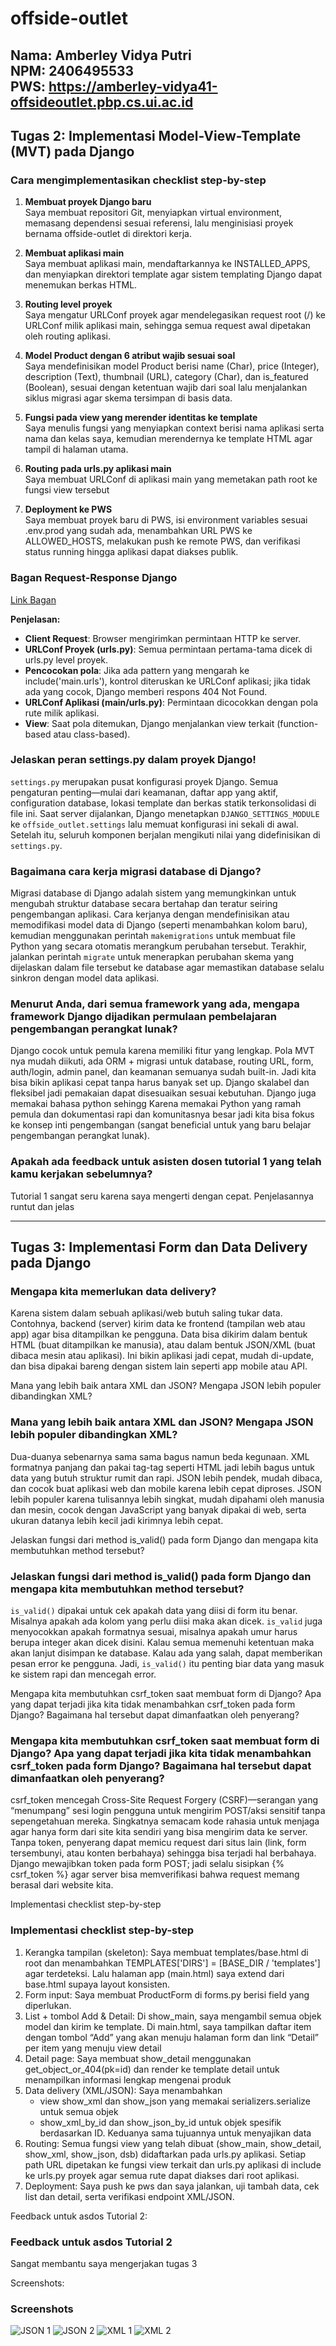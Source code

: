 # offside-outlet

**Nama**: Amberley Vidya Putri  
**NPM**: 2406495533  
**PWS**: https://amberley-vidya41-offsideoutlet.pbp.cs.ui.ac.id
---

## Tugas 2: Implementasi Model-View-Template (MVT) pada Django

### Cara mengimplementasikan checklist step-by-step

1. **Membuat proyek Django baru**  
   Saya membuat repositori Git, menyiapkan virtual environment, memasang dependensi sesuai referensi, lalu menginisiasi proyek bernama offside-outlet di direktori kerja.

2. **Membuat aplikasi main**  
   Saya membuat aplikasi main, mendaftarkannya ke INSTALLED_APPS, dan menyiapkan direktori template agar sistem templating Django dapat menemukan berkas HTML.

3. **Routing level proyek**  
   Saya mengatur URLConf proyek agar mendelegasikan request root (/) ke URLConf milik aplikasi main, sehingga semua request awal dipetakan oleh routing aplikasi.

4. **Model Product dengan 6 atribut wajib sesuai soal**  
   Saya mendefinisikan model Product berisi name (Char), price (Integer), description (Text), thumbnail (URL), category (Char), dan is_featured (Boolean), sesuai dengan ketentuan wajib dari soal lalu menjalankan siklus migrasi agar skema tersimpan di basis data.

5. **Fungsi pada view yang merender identitas ke template**  
   Saya menulis fungsi yang menyiapkan context berisi nama aplikasi serta nama dan kelas saya, kemudian merendernya ke template HTML agar tampil di halaman utama.

6. **Routing pada urls.py aplikasi main**  
   Saya membuat URLConf di aplikasi main yang memetakan path root ke fungsi view tersebut

7. **Deployment ke PWS**  
   Saya membuat proyek baru di PWS, isi environment variables sesuai .env.prod yang sudah ada, menambahkan URL PWS ke ALLOWED_HOSTS, melakukan push ke remote PWS, dan verifikasi status running hingga aplikasi dapat diakses publik.

### Bagan Request-Response Django

[Link Bagan](https://drive.google.com/drive/folders/1OwIE0RXecZIE00xECi_yXHVoWoLx6VZu?usp=share_link)

**Penjelasan:**
- **Client Request**: Browser mengirimkan permintaan HTTP ke server.
- **URLConf Proyek (urls.py)**: Semua permintaan pertama-tama dicek di urls.py level proyek.
- **Pencocokan pola**: Jika ada pattern yang mengarah ke include('main.urls'), kontrol diteruskan ke URLConf aplikasi; jika tidak ada yang cocok, Django memberi respons 404 Not Found.
- **URLConf Aplikasi (main/urls.py)**: Permintaan dicocokkan dengan pola rute milik aplikasi.
- **View**: Saat pola ditemukan, Django menjalankan view terkait (function-based atau class-based).

### Jelaskan peran settings.py dalam proyek Django!

`settings.py` merupakan pusat konfigurasi proyek Django. Semua pengaturan penting—mulai dari keamanan, daftar app yang aktif, configuration database, lokasi template dan berkas statik terkonsolidasi di file ini. Saat server dijalankan, Django menetapkan `DJANGO_SETTINGS_MODULE` ke `offside_outlet.settings` lalu memuat konfigurasi ini sekali di awal. Setelah itu, seluruh komponen berjalan mengikuti nilai yang didefinisikan di `settings.py`.

### Bagaimana cara kerja migrasi database di Django?

Migrasi database di Django adalah sistem yang memungkinkan untuk mengubah struktur database secara bertahap dan teratur seiring pengembangan aplikasi. Cara kerjanya dengan mendefinisikan atau memodifikasi model data di Django (seperti menambahkan kolom baru), kemudian menggunakan perintah `makemigrations` untuk membuat file Python yang secara otomatis merangkum perubahan tersebut. Terakhir, jalankan perintah `migrate` untuk menerapkan perubahan skema yang dijelaskan dalam file tersebut ke database agar memastikan database selalu sinkron dengan model data aplikasi.

### Menurut Anda, dari semua framework yang ada, mengapa framework Django dijadikan permulaan pembelajaran pengembangan perangkat lunak?

Django cocok untuk pemula karena memiliki fitur yang lengkap. Pola MVT nya mudah diikuti, ada ORM + migrasi untuk database, routing URL, form, auth/login, admin panel, dan keamanan semuanya sudah built-in. Jadi kita bisa bikin aplikasi cepat tanpa harus banyak set up. Django skalabel dan fleksibel jadi pemakaian dapat disesuaikan sesuai kebutuhan. Django juga memakai bahasa python sehingg Karena memakai Python yang ramah pemula dan dokumentasi rapi dan komunitasnya besar jadi kita bisa fokus ke konsep inti pengembangan (sangat beneficial untuk yang baru belajar pengembangan perangkat lunak).

### Apakah ada feedback untuk asisten dosen tutorial 1 yang telah kamu kerjakan sebelumnya?

Tutorial 1 sangat seru karena saya mengerti dengan cepat. Penjelasannya runtut dan jelas

---

## Tugas 3: Implementasi Form dan Data Delivery pada Django

### Mengapa kita memerlukan data delivery?

Karena sistem dalam sebuah aplikasi/web butuh saling tukar data. Contohnya, backend (server) kirim data ke frontend (tampilan web atau app) agar bisa ditampilkan ke pengguna. Data bisa dikirim dalam bentuk HTML (buat ditampilkan ke manusia), atau dalam bentuk JSON/XML (buat dibaca mesin atau aplikasi). Ini bikin aplikasi jadi cepat, mudah di-update, dan bisa dipakai bareng dengan sistem lain seperti app mobile atau API.

Mana yang lebih baik antara XML dan JSON? Mengapa JSON lebih populer dibandingkan XML?

### Mana yang lebih baik antara XML dan JSON? Mengapa JSON lebih populer dibandingkan XML?

Dua-duanya sebenarnya sama sama bagus namun beda kegunaan. XML formatnya panjang dan pakai tag-tag seperti HTML jadi lebih bagus untuk data yang butuh struktur rumit dan rapi. JSON lebih pendek, mudah dibaca, dan cocok buat aplikasi web dan mobile karena lebih cepat diproses. JSON lebih populer karena tulisannya lebih singkat, mudah dipahami oleh manusia dan mesin, cocok dengan JavaScript yang banyak dipakai di web, serta ukuran datanya lebih kecil jadi kirimnya lebih cepat.

Jelaskan fungsi dari method is_valid() pada form Django dan mengapa kita membutuhkan method tersebut?

### Jelaskan fungsi dari method is_valid() pada form Django dan mengapa kita membutuhkan method tersebut?

`is_valid()` dipakai untuk cek apakah data yang diisi di form itu benar. Misalnya apakah ada kolom yang perlu diisi maka akan dicek. `is_valid` juga menyocokkan apakah formatnya sesuai, misalnya apakah umur harus berupa integer akan dicek disini. Kalau semua memenuhi ketentuan maka akan lanjut disimpan ke database. Kalau ada yang salah, dapat memberikan pesan error ke pengguna. Jadi, `is_valid()` itu penting biar data yang masuk ke sistem rapi dan mencegah error.

Mengapa kita membutuhkan csrf_token saat membuat form di Django? Apa yang dapat terjadi jika kita tidak menambahkan csrf_token pada form Django? Bagaimana hal tersebut dapat dimanfaatkan oleh penyerang?

### Mengapa kita membutuhkan csrf_token saat membuat form di Django? Apa yang dapat terjadi jika kita tidak menambahkan csrf_token pada form Django? Bagaimana hal tersebut dapat dimanfaatkan oleh penyerang?

csrf_token mencegah Cross-Site Request Forgery (CSRF)—serangan yang “menumpang” sesi login pengguna untuk mengirim POST/aksi sensitif tanpa sepengetahuan mereka. Singkatnya semacam kode rahasia untuk menjaga agar hanya form dari site kita sendiri yang bisa mengirim data ke server. Tanpa token, penyerang dapat memicu request dari situs lain (link, form tersembunyi, atau konten berbahaya) sehingga bisa terjadi hal berbahaya. Django mewajibkan token pada form POST; jadi selalu sisipkan {% csrf_token %} agar server bisa memverifikasi bahwa request memang berasal dari website kita.

Implementasi checklist step-by-step

### Implementasi checklist step-by-step
1) Kerangka tampilan (skeleton): Saya membuat templates/base.html di root dan menambahkan TEMPLATES['DIRS'] = [BASE_DIR / 'templates'] agar terdeteksi. Lalu halaman app (main.html) saya extend dari base.html supaya layout konsisten.
2) Form input: Saya membuat ProductForm di forms.py berisi field yang diperlukan.
3) List + tombol Add & Detail: Di show_main, saya mengambil semua objek model dan kirim ke template. Di main.html, saya tampilkan daftar item dengan tombol “Add” yang akan menuju halaman form dan link “Detail” per item yang menuju view detail
4) Detail page: Saya membuat show_detail menggunakan get_object_or_404(pk=id) dan render ke template detail untuk menampilkan informasi lengkap mengenai produk
5) Data delivery (XML/JSON): Saya menambahkan 
    - view show_xml dan show_json yang memakai serializers.serialize untuk semua objek
    - show_xml_by_id dan show_json_by_id untuk objek spesifik berdasarkan ID. 
    Keduanya sama tujuannya untuk menyajikan data
6) Routing: Semua fungsi view yang telah dibuat (show_main, show_detail, show_xml, show_json, dsb) didaftarkan pada urls.py aplikasi. Setiap path URL dipetakan ke fungsi view terkait dan urls.py aplikasi di include ke urls.py proyek agar semua rute dapat diakses dari root aplikasi.
7) Deployment: Saya push ke pws dan saya jalankan, uji tambah data, cek list dan detail, serta verifikasi endpoint XML/JSON.

Feedback untuk asdos Tutorial 2:

### Feedback untuk asdos Tutorial 2
Sangat membantu saya mengerjakan tugas 3


Screenshots:

### Screenshots
![JSON 1](/screenshots/json.jpg)
![JSON 2](/screenshots/json2.jpg)
![XML 1](/screenshots/xml.jpg)
![XML 2](/screenshots/xml2.jpg)